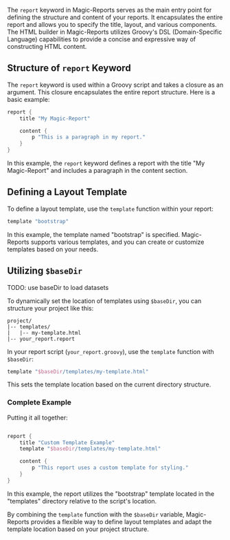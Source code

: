 The `report` keyword in Magic-Reports serves as the main entry point for defining the structure and content of your reports. It encapsulates the entire report and allows you to specify the title, layout, and various components. The HTML builder in Magic-Reports utilizes Groovy's DSL (Domain-Specific Language) capabilities to provide a concise and expressive way of constructing HTML content.

## Structure of `report` Keyword

The `report` keyword is used within a Groovy script and takes a closure as an argument. This closure encapsulates the entire report structure. Here is a basic example:

```groovy
report {
    title "My Magic-Report"

    content {
        p "This is a paragraph in my report."
    }
}
```

In this example, the `report` keyword defines a report with the title "My Magic-Report" and includes a paragraph in the content section.


## Defining a Layout Template

To define a layout template, use the `template` function within your report:

```groovy
template "bootstrap"
```

In this example, the template named "bootstrap" is specified. Magic-Reports supports various templates, and you can create or customize templates based on your needs.

## Utilizing `$baseDir`

TODO: use baseDir to load datasets

To dynamically set the location of templates using `$baseDir`, you can structure your project like this:

```
project/
|-- templates/
|   |-- my-template.html
|-- your_report.report
```

In your report script (`your_report.groovy`), use the `template` function with `$baseDir`:

```groovy
template "$baseDir/templates/my-template.html"
```

This sets the template location based on the current directory structure.

### Complete Example

Putting it all together:

```groovy

report {
    title "Custom Template Example"
    template "$baseDir/templates/my-template.html"

    content {
        p "This report uses a custom template for styling."
    }
}
```

In this example, the report utilizes the "bootstrap" template located in the "templates" directory relative to the script's location.

By combining the `template` function with the `$baseDir` variable, Magic-Reports provides a flexible way to define layout templates and adapt the template location based on your project structure.